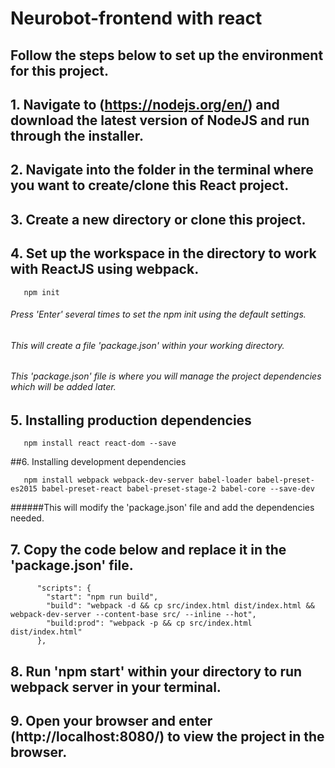 # Neurobot-frontend with react

## Follow the steps below to set up the environment for this project.

## 1. Navigate to (https://nodejs.org/en/) and download the latest version of NodeJS and run through the installer.

## 2. Navigate into the folder in the terminal where you want to create/clone this React project.

## 3. Create a new directory or clone this project.

## 4. Set up the workspace in the directory to work with ReactJS using webpack.

```    npm init     ```

###### Press 'Enter' several times to set the npm init using the default settings.

###### This will create a file 'package.json' within your working directory.
###### This 'package.json' file is where you will manage the project dependencies which will be added later.

## 5. Installing production dependencies

```    npm install react react-dom --save   ```

##6. Installing development dependencies

```    npm install webpack webpack-dev-server babel-loader babel-preset-es2015 babel-preset-react babel-preset-stage-2 babel-core --save-dev    ```

######This will modify the 'package.json' file and add the dependencies needed.

## 7. Copy the code below and replace it in the 'package.json' file.

```
      "scripts": {
        "start": "npm run build",
        "build": "webpack -d && cp src/index.html dist/index.html && webpack-dev-server --content-base src/ --inline --hot",
        "build:prod": "webpack -p && cp src/index.html dist/index.html"
      },
```

## 8. Run 'npm start' within your directory to run webpack server in your terminal.

## 9. Open your browser and enter (http://localhost:8080/) to view the project in the browser.